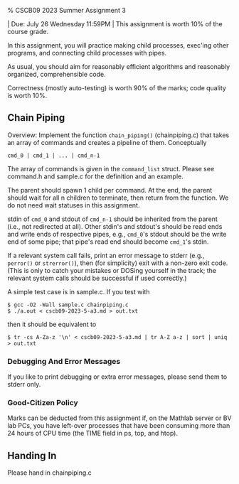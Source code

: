 % CSCB09 2023 Summer Assignment 3

| Due: July 26 Wednesday 11:59PM
| This assignment is worth 10% of the course grade.

In this assignment, you will practice making child processes, exec'ing other
programs, and connecting child processes with pipes.

As usual, you should aim for reasonably efficient algorithms and reasonably
organized, comprehensible code.

Correctness (mostly auto-testing) is worth 90% of the marks; code quality is
worth 10%.


## Chain Piping

Overview: Implement the function `chain_piping()` (chainpiping.c) that takes an
array of commands and creates a pipeline of them. Conceptually

```
cmd_0 | cmd_1 | ... | cmd_n-1
```

The array of commands is given in the `command_list` struct. Please see
command.h and sample.c for the definition and an example.

The parent should spawn 1 child per command.  At the end, the parent should
wait for all n children to terminate, then return from the function. We do not
need wait statuses in this assignment.

stdin of `cmd_0` and stdout of `cmd_n-1` should be inherited from the parent
(i.e., not redirected at all).  Other stdin's and stdout's should be read ends
and write ends of respective pipes, e.g., `cmd_0`'s stdout should be the write
end of some pipe; that pipe's read end should become `cmd_1`'s stdin.

If a relevant system call fails, print an error message to stderr (e.g.,
`perror()` or `strerror()`), then (for simplicity) exit with a non-zero exit
code.  (This is only to catch your mistakes or DOSing yourself in the track; the
relevant system calls should be successful if used correctly.)

A simple test case is in sample.c.  If you test with

```
$ gcc -O2 -Wall sample.c chainpiping.c
$ ./a.out < cscb09-2023-5-a3.md > out.txt
```

then it should be equivalent to

```
$ tr -cs A-Za-z '\n' < cscb09-2023-5-a3.md | tr A-Z a-z | sort | uniq > out.txt
```

### Debugging And Error Messages

If you like to print debugging or extra error messages, please send them to
stderr only.

### Good-Citizen Policy

Marks can be deducted from this assignment if, on the Mathlab server or BV lab
PCs, you have left-over processes that have been consuming more than 24 hours of
CPU time (the TIME field in ps, top, and htop).

## Handing In

Please hand in chainpiping.c
